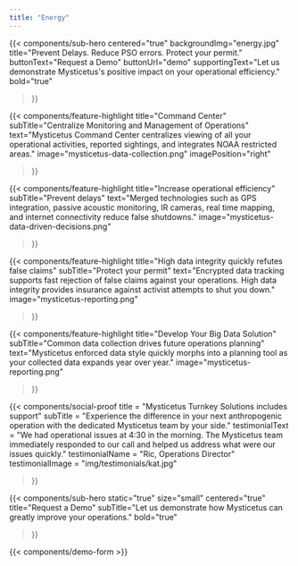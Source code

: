 ```yaml
---
title: "Energy"
---
```


{{< components/sub-hero
	centered="true"
	backgroundImg="energy.jpg"
	title="Prevent Delays. Reduce PSO errors. Protect your permit."
	buttonText="Request a Demo"
	buttonUrl="demo"
	supportingText="Let us demonstrate Mysticetus's positive impact on your operational efficiency."
	bold="true"
>}}

{{< components/feature-highlight
	title="Command Center"
	subTitle="Centralize Monitoring and Management of Operations"
	text="Mysticetus Command Center centralizes viewing of all your operational activities, reported sightings, and integrates NOAA restricted areas."
	image="mysticetus-data-collection.png"
	imagePosition="right"
>}}

{{< components/feature-highlight
	title="Increase operational efficiency"
	subTitle="Prevent delays"
	text="Merged technologies such as GPS integration, passive acoustic monitoring, IR cameras, real time mapping, and internet connectivity reduce false shutdowns."
	image="mysticetus-data-driven-decisions.png"
>}}

{{< components/feature-highlight
	title="High data integrity quickly refutes false claims"
	subTitle="Protect your permit"
	text="Encrypted data tracking supports fast rejection of false claims against your operations. High data integrity provides insurance against activist attempts to shut you down."
	image="mysticetus-reporting.png"
>}}

{{< components/feature-highlight
	title="Develop Your Big Data Solution"
	subTitle="Common data collection drives future operations planning"
	text="Mysticetus enforced data style quickly morphs into a planning tool as your collected data expands year over year."
	image="mysticetus-reporting.png"
>}}

{{< components/social-proof 
	title = "Mysticetus Turnkey Solutions includes support"
	subTitle = "Experience the difference in your next anthropogenic operation with the dedicated Mysticetus team by your side."
	testimonialText = "We had operational issues at 4:30 in the morning. The Mysticetus team immediately responded to our call and helped us address what were our issues quickly."
	testimonialName = "Ric, Operations Director"
	testimonialImage = "img/testimonials/kat.jpg"
>}}

{{< components/sub-hero
	static="true"
	size="small"
	centered="true"
	title="Request a Demo"
	subTitle="Let us demonstrate how Mysticetus can greatly improve your operations."
	bold="true"
>}}

{{< components/demo-form >}}
